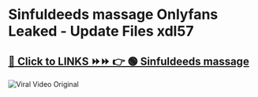 
 # Sinfuldeeds massage Onlyfans Leaked - Update Files xdl57

## <h2><a href="https://clipsfans.com/Sinfuldeeds_massage&ref=git">🔗 Click to LINKS ⏩⏩ 👉 🟢 Sinfuldeeds massage </a></h2>

<a href="https://clipsfans.com/Sinfuldeeds_massage&ref=git" rel="nofollow" data-target="animated-image.originalLink"><img src="https://i.ibb.co.com/xMMVF88/686577567.gif" alt="Viral Video Original" style="max-width: 100%; display: inline-block;" data-target="animated-image.originalImage"></a>

